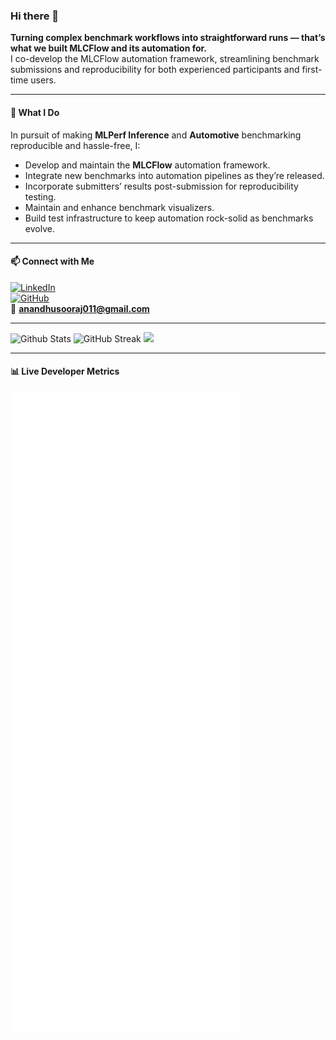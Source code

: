 ### Hi there 👋

**Turning complex benchmark workflows into straightforward runs — that’s what we built MLCFlow and its automation for.**  
I co-develop the MLCFlow automation framework, streamlining benchmark submissions and reproducibility for both experienced participants and first-time users.

---

#### 🔧 What I Do
In pursuit of making **MLPerf Inference** and **Automotive** benchmarking reproducible and hassle-free, I:
- Develop and maintain the **MLCFlow** automation framework.
- Integrate new benchmarks into automation pipelines as they’re released.
- Incorporate submitters’ results post-submission for reproducibility testing.
- Maintain and enhance benchmark visualizers.
- Build test infrastructure to keep automation rock-solid as benchmarks evolve.

---

#### 📫 Connect with Me
[![LinkedIn](https://img.shields.io/badge/Linked_In-0077B5?style=for-the-badge&logo=LinkedIn&logoColor=white)](https://www.linkedin.com/in/anandhu-s-2337661b7/)  
[![GitHub](https://img.shields.io/badge/GitHub-000000?style=for-the-badge&logo=GitHub&logoColor=white)](https://github.com/anandhu-eng)  
📧 **anandhusooraj011@gmail.com**

---
![Github Stats](https://github-readme-stats.vercel.app/api?username=anandhu-eng&count_private=true&show_icons=true&theme=chartreuse-dark)
![GitHub Streak](https://streak-stats.demolab.com/?user=anandhu-eng&theme=dark)
![](https://github-readme-stats.vercel.app/api/top-langs/?username=anandhu-eng&theme=dark&hide_border=true&include_all_commits=true&count_private=true&layout=compact)

---

#### 📊 Live Developer Metrics
![Metrics](https://raw.githubusercontent.com/anandhu-eng/anandhu-eng/main/github-metrics.svg)

